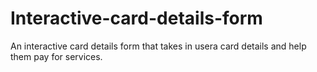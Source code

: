 # Interactive-card-details-form
An interactive card details form that takes in usera card details and help them pay for services.
